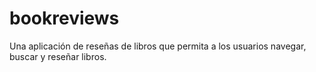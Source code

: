 # bookreviews
Una aplicación de reseñas de libros que permita a los usuarios navegar, buscar y reseñar libros. 
